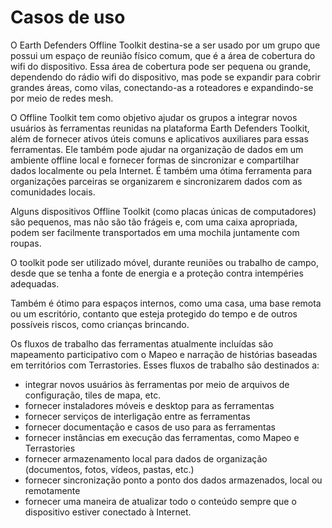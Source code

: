 # Casos de uso

O Earth Defenders Offline Toolkit destina-se a ser usado por um grupo que possui um espaço de reunião físico comum, que é a área de cobertura do wifi do dispositivo. Essa área de cobertura pode ser pequena ou grande, dependendo do rádio wifi do dispositivo, mas pode se expandir para cobrir grandes áreas, como vilas, conectando-as a roteadores e expandindo-se por meio de redes mesh.

O Offline Toolkit tem como objetivo ajudar os grupos a integrar novos usuários às ferramentas reunidas na plataforma Earth Defenders Toolkit, além de fornecer ativos úteis comuns e aplicativos auxiliares para essas ferramentas. Ele também pode ajudar na organização de dados em um ambiente offline local e fornecer formas de sincronizar e compartilhar dados localmente ou pela Internet. É também uma ótima ferramenta para organizações parceiras se organizarem e sincronizarem dados com as comunidades locais.

Alguns dispositivos Offline Toolkit (como placas únicas de computadores) são pequenos, mas não são tão frágeis e, com uma caixa apropriada, podem ser facilmente transportados em uma mochila juntamente com roupas.

O toolkit pode ser utilizado móvel, durante reuniões ou trabalho de campo, desde que se tenha a fonte de energia e a proteção contra intempéries adequadas.

Também é ótimo para espaços internos, como uma casa, uma base remota ou um escritório, contanto que esteja protegido do tempo e de outros possíveis riscos, como crianças brincando.

Os fluxos de trabalho das ferramentas atualmente incluídas são mapeamento participativo com o Mapeo e narração de histórias baseadas em territórios com Terrastories. Esses fluxos de trabalho são destinados a:

* integrar novos usuários às ferramentas por meio de arquivos de configuração, tiles de mapa, etc.
* fornecer instaladores móveis e desktop para as ferramentas
* fornecer serviços de interligação entre as ferramentas
* fornecer documentação e casos de uso para as ferramentas
* fornecer instâncias em execução das ferramentas, como Mapeo e Terrastories
* fornecer armazenamento local para dados de organização (documentos, fotos, vídeos, pastas, etc.)
* fornecer sincronização ponto a ponto dos dados armazenados, local ou remotamente
* fornecer uma maneira de atualizar todo o conteúdo sempre que o dispositivo estiver conectado à Internet.